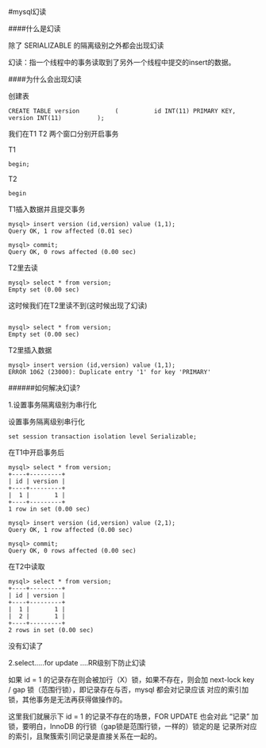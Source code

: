 #mysql幻读

####什么是幻读

除了 SERIALIZABLE 的隔离级别之外都会出现幻读

幻读：指一个线程中的事务读取到了另外一个线程中提交的insert的数据。

####为什么会出现幻读

创建表

```
CREATE TABLE version          (          id INT(11) PRIMARY KEY,          version INT(11)          );
```

我们在T1 T2 两个窗口分别开启事务

T1
```
begin;
```

T2
```
begin
```

T1插入数据并且提交事务

```
mysql> insert version (id,version) value (1,1);
Query OK, 1 row affected (0.01 sec)

mysql> commit;
Query OK, 0 rows affected (0.00 sec)
```

T2里去读

```
mysql> select * from version;
Empty set (0.00 sec)

```

这时候我们在T2里读不到(这时候出现了幻读)

```

mysql> select * from version;
Empty set (0.00 sec)

```

T2里插入数据

```
mysql> insert version (id,version) value (1,1);
ERROR 1062 (23000): Duplicate entry '1' for key 'PRIMARY'
```

######如何解决幻读?

1.设置事务隔离级别为串行化

设置事务隔离级别串行化
```
set session transaction isolation level Serializable;
```

在T1中开启事务后

```
mysql> select * from version;
+----+---------+
| id | version |
+----+---------+
|  1 |       1 |
+----+---------+
1 row in set (0.00 sec)

mysql> insert version (id,version) value (2,1);
Query OK, 1 row affected (0.00 sec)

mysql> commit;
Query OK, 0 rows affected (0.00 sec)

```

在T2中读取

```
mysql> select * from version;
+----+---------+
| id | version |
+----+---------+
|  1 |       1 |
|  2 |       1 |
+----+---------+
2 rows in set (0.00 sec)
```

没有幻读了


2.select.....for update ....RR级别下防止幻读

如果 id = 1 的记录存在则会被加行（X）锁，如果不存在，则会加 next-lock key / gap 锁（范围行锁），即记录存在与否，mysql 都会对记录应该
对应的索引加锁，其他事务是无法再获得做操作的。

这里我们就展示下 id = 1 的记录不存在的场景，FOR UPDATE 也会对此 “记录” 加锁，要明白，InnoDB 的行锁（gap锁是范围行锁，一样的）锁定的是
记录所对应的索引，且聚簇索引同记录是直接关系在一起的。